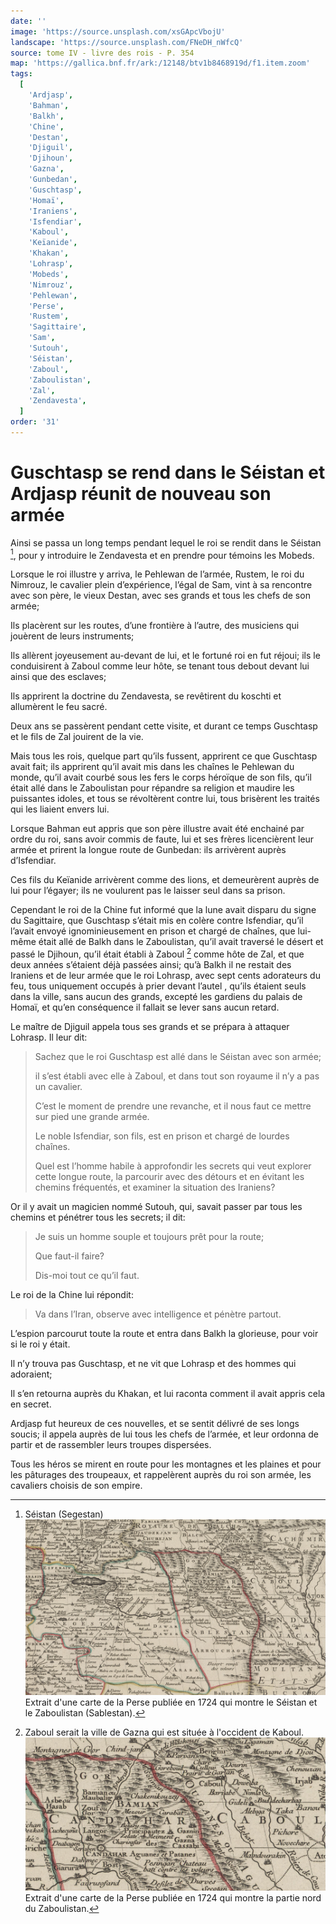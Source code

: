 ```yaml
---
date: ''
image: 'https://source.unsplash.com/xsGApcVbojU'
landscape: 'https://source.unsplash.com/FNeDH_nWfcQ'
source: tome IV - livre des rois - P. 354
map: 'https://gallica.bnf.fr/ark:/12148/btv1b8468919d/f1.item.zoom'
tags:
  [
    'Ardjasp',
    'Bahman',
    'Balkh',
    'Chine',
    'Destan',
    'Djiguil',
    'Djihoun',
    'Gazna',
    'Gunbedan',
    'Guschtasp',
    'Homaï',
    'Iraniens',
    'Isfendiar',
    'Kaboul',
    'Keïanide',
    'Khakan',
    'Lohrasp',
    'Mobeds',
    'Nimrouz',
    'Pehlewan',
    'Perse',
    'Rustem',
    'Sagittaire',
    'Sam',
    'Sutouh',
    'Séistan',
    'Zaboul',
    'Zaboulistan',
    'Zal',
    'Zendavesta',
  ]
order: '31'
---
```


# Guschtasp se rend dans le Séistan et Ardjasp réunit de nouveau son armée

Ainsi se passa un long temps pendant lequel le roi se rendit dans le Séistan [^1], pour y introduire le Zendavesta et en prendre pour témoins les Mobeds.

Lorsque le roi illustre y arriva, le Pehlewan de l’armée, Rustem, le roi du Nimrouz, le cavalier plein d’expérience, l’égal de Sam, vint à sa rencontre avec son père, le vieux Destan, avec ses grands et tous les chefs de son armée;

Ils placèrent sur les routes, d’une frontière à l’autre, des musiciens qui jouèrent de leurs instruments;

Ils allèrent joyeusement au-devant de lui, et le fortuné roi en fut réjoui; ils le conduisirent à Zaboul comme leur hôte, se tenant tous debout devant lui ainsi que des esclaves;

Ils apprirent la doctrine du Zendavesta, se revêtirent du koschti et allumèrent le feu sacré.

Deux ans se passèrent pendant cette visite, et durant ce temps Guschtasp et le fils de Zal jouirent de la vie.

Mais tous les rois, quelque part qu’ils fussent, apprirent ce que Guschtasp avait fait; ils apprirent qu’il avait mis dans les chaînes le Pehlewan du monde, qu’il avait courbé sous les fers le corps héroïque de son fils, qu’il était allé dans le Zaboulistan pour répandre sa religion et maudire les puissantes idoles, et tous se révoltèrent contre lui, tous brisèrent les traités qui les liaient envers lui.

Lorsque Bahman eut appris que son père illustre avait été enchainé par ordre du roi, sans avoir commis de faute, lui et ses frères licencièrent leur armée et prirent la longue route de Gunbedan: ils arrivèrent auprès d’Isfendiar.

Ces fils du Keïanide arrivèrent comme des lions, et demeurèrent auprès de lui pour l’égayer; ils ne voulurent pas le laisser seul dans sa prison.

Cependant le roi de la Chine fut informé que la lune avait disparu du signe du Sagittaire, que Guschtasp s’était mis en colère contre Isfendiar, qu’il l’avait envoyé ignominieusement en prison et chargé de chaînes, que lui-même était allé de Balkh dans
le Zaboulistan, qu’il avait traversé le désert et passé le Djihoun, qu’il était établi à Zaboul [^2] comme hôte de Zal, et que deux années s’étaient déjà passées ainsi; qu’à Balkh il ne restait des Iraniens et de leur armée que le roi Lohrasp, avec sept cents adorateurs du feu, tous uniquement occupés à prier devant l’autel , qu’ils étaient seuls dans la ville, sans aucun des grands, excepté les gardiens du palais de Homaï, et qu’en conséquence il fallait se lever sans aucun retard.

Le maître de Djiguil appela tous ses grands et se prépara à attaquer Lohrasp. Il leur dit:

> Sachez que le roi Guschtasp est allé dans le Séistan avec son armée;
>
> il s’est établi avec elle à Zaboul, et dans tout son royaume il n’y a pas un cavalier.
>
> C’est le moment de prendre une revanche, et il nous faut ce mettre sur pied une grande armée.
>
> Le noble Isfendiar, son fils, est en prison et chargé de lourdes chaînes.
>
> Quel est l’homme habile à approfondir les secrets qui veut explorer cette longue route, la parcourir avec des détours et en évitant les chemins fréquentés, et examiner la situation des Iraniens?

Or il y avait un magicien nommé Sutouh, qui, savait passer par tous les chemins et pénétrer tous les secrets; il dit:

> Je suis un homme souple et toujours prêt pour la route;
>
> Que faut-il faire?
>
> Dis-moi tout ce qu’il faut.

Le roi de la Chine lui répondit:

> Va dans l’Iran, observe avec intelligence et pénètre partout.

L’espion parcourut toute la route et entra dans Balkh la glorieuse, pour voir si le roi y était.

Il n’y trouva pas Guschtasp, et ne vit que Lohrasp et des hommes qui adoraient;

Il s’en retourna auprès du Khakan, et lui raconta comment il avait appris cela en secret.

Ardjasp fut heureux de ces nouvelles, et se sentit délivré de ses longs soucis; il appela auprès de lui tous les chefs de l’armée, et leur ordonna de partir et de rassembler leurs troupes dispersées.

Tous les héros se mirent en route pour les montagnes et les plaines et pour les pâturages des troupeaux, et rappelèrent auprès du roi son armée, les cavaliers choisis de son empire.

[^1]: Séistan (Segestan) ![seistan](images/seistan.jpg) Extrait d'une carte de la Perse publiée en 1724 qui montre le Séistan et le Zaboulistan (Sablestan).
[^2]: Zaboul serait la ville de Gazna qui est située à l'occident de Kaboul. ![zaboul](images/zaboul.jpg) Extrait d'une carte de la Perse publiée en 1724 qui montre la partie nord du Zaboulistan.
